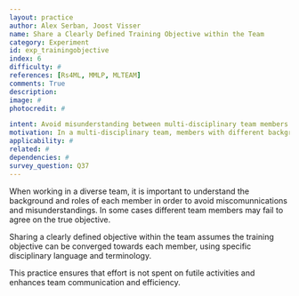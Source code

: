 ```yaml
---
layout: practice
author: Alex Serban, Joost Visser
name: Share a Clearly Defined Training Objective within the Team
category: Experiment
id: exp_trainingobjective
index: 6
difficulty: #
references: [Rs4ML, MMLP, MLTEAM]
comments: True
description:
image: #
photocredit: #

intent: Avoid misunderstanding between multi-disciplinary team members. #
motivation: In a multi-disciplinary team, members with different backgrounds can misinterpret objectives. #
applicability: #
related: #
dependencies: #
survey_question: Q37
---
```


When working in a diverse team, it is important to understand the background and roles of each member in order to avoid miscomunnications and misunderstandings.
In some cases different team members may fail to agree on the true objective.


Sharing a clearly defined objective within the team assumes the training objective can be converged towards each member, using specific disciplinary language and terminology.


This practice ensures that effort is not spent on futile activities and enhances team communication and efficiency.

